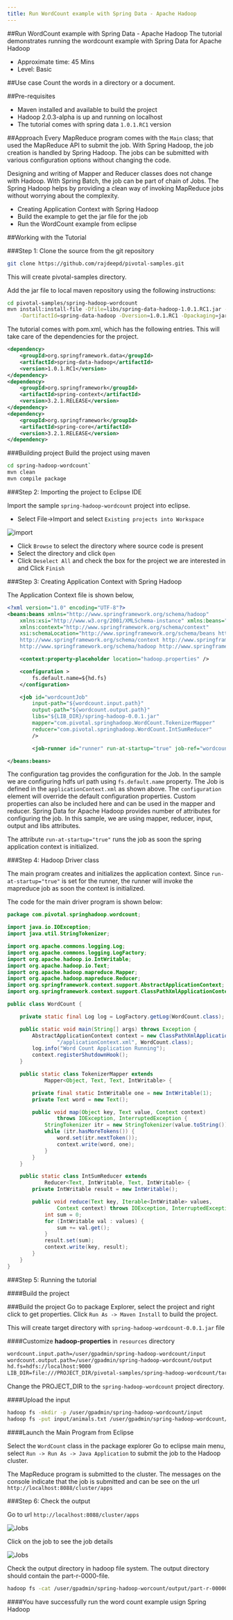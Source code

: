 ```yaml
---
title: Run WordCount example with Spring Data - Apache Hadoop
---
```


##Run WordCount example with Spring Data - Apache Hadoop
The tutorial demonstrates running the wordcount example with Spring Data for Apache Hadoop

* Approximate time: 45 Mins
* Level: Basic

##Use case
Count the words in a directory or a document.

##Pre-requisites
* Maven installed and available to build the project
* Hadoop 2.0.3-alpha is up and running on localhost
* The tutorial comes with spring data `1.0.1.RC1` version

##Approach
Every MapReduce program comes with the `Main` class; that used the MapReduce API to submit the job.
With Spring Hadoop, the job creation is handled by Spring Hadoop. The jobs can be submitted with various configuration options without changing the code. 

Designing and writing of Mapper and Reducer classes does not change with Hadoop. With Spring Batch, the job can be part of chain of Jobs. The Spring Hadoop helps by providing a clean way of invoking MapReduce jobs without worrying about the complexity.

* Creating Application Context with Spring Hadoop
* Build the example to get the jar file for the job
* Run the WordCount example from eclipse

##Working with the Tutorial

###Step 1: Clone the source from the git repository

```bash
git clone https://github.com/rajdeepd/pivotal-samples.git
```
This will create pivotal-samples directory.

Add the jar file to local maven repository using the following instructions:

```bash
cd pivotal-samples/spring-hadoop-wordcount
mvn install:install-file -Dfile=libs/spring-data-hadoop-1.0.1.RC1.jar -DgroupId=org.springframework.data \
    -DartifactId=spring-data-hadoop -Dversion=1.0.1.RC1 -Dpackaging=jar
```

The tutorial comes with pom.xml, which has the following entries. This will take care of the dependencies for the project.

```xml
<dependency>
    <groupId>org.springframework.data</groupId>
    <artifactId>spring-data-hadoop</artifactId>
    <version>1.0.1.RC1</version>
</dependency>
<dependency>
    <groupId>org.springframework</groupId>
    <artifactId>spring-context</artifactId>
    <version>3.2.1.RELEASE</version>
</dependency>
<dependency>
    <groupId>org.springframework</groupId>
    <artifactId>spring-core</artifactId>
    <version>3.2.1.RELEASE</version>
</dependency>
```

###Building project
Build the project using maven

```bash
cd spring-hadoop-wordcount`
mvn clean
mvn compile package
```

###Step 2: Importing the project to Eclipse IDE

Import the sample `spring-hadoop-wordcount` project into eclipse.

* Select File->Import and select `Existing projects into Workspace`

![import](/images/gs/setup/import-maven.png)

* Click `Browse` to select the directory where source code is present
* Select the directory and click `Open`
* Click `Deselect All` and check the box for the project we are interested in and Click `Finish`

###Step 3: Creating Application Context with Spring Hadoop

The Application Context file is shown below,

```xml
<?xml version="1.0" encoding="UTF-8"?>
<beans:beans xmlns="http://www.springframework.org/schema/hadoop"
    xmlns:xsi="http://www.w3.org/2001/XMLSchema-instance" xmlns:beans="http://www.springframework.org/schema/beans"
    xmlns:context="http://www.springframework.org/schema/context"
    xsi:schemaLocation="http://www.springframework.org/schema/beans http://www.springframework.org/schema/beans/spring-beans.xsd
    http://www.springframework.org/schema/context http://www.springframework.org/schema/context/spring-context.xsd
    http://www.springframework.org/schema/hadoop http://www.springframework.org/schema/hadoop/spring-hadoop.xsd">

    <context:property-placeholder location="hadoop.properties" />

    <configuration >
        fs.default.name=${hd.fs}
    </configuration>

    <job id="wordcountJob" 
        input-path="${wordcount.input.path}"
        output-path="${wordcount.output.path}"
        libs="${LIB_DIR}/spring-hadoop-0.0.1.jar"
        mapper="com.pivotal.springhadoop.WordCount.TokenizerMapper"
        reducer="com.pivotal.springhadoop.WordCount.IntSumReducer" 
        />

        <job-runner id="runner" run-at-startup="true" job-ref="wordcountJob" />

</beans:beans>
```

The configuration tag provides the configuration for the Job. In the sample we are configuring hdfs url path using `fs.default.name` property.
The Job is defined in the `applicationContext.xml` as shown above. 
The `configuration` element will override the default configuration properties. Custom properties can also be included here and can be used in the mapper and reducer.
Spring Data for Apache Hadoop provides number of attributes for configuring the job. In this sample, we are using mapper, reducer, input, output and libs attributes. 

The attribute `run-at-startup="true"` runs the job as soon the spring application context is initialized.

###Step 4: Hadoop Driver class

The main program creates and initializes the application context. Since `run-at-startup="true"` is set for the runner, the runner will  invoke the mapreduce job as soon the context is initialized.

The code for the main driver program is shown below:

```java
package com.pivotal.springhadoop.wordcount;

import java.io.IOException;
import java.util.StringTokenizer;

import org.apache.commons.logging.Log;
import org.apache.commons.logging.LogFactory;
import org.apache.hadoop.io.IntWritable;
import org.apache.hadoop.io.Text;
import org.apache.hadoop.mapreduce.Mapper;
import org.apache.hadoop.mapreduce.Reducer;
import org.springframework.context.support.AbstractApplicationContext;
import org.springframework.context.support.ClassPathXmlApplicationContext;

public class WordCount {

    private static final Log log = LogFactory.getLog(WordCount.class);

    public static void main(String[] args) throws Exception {
        AbstractApplicationContext context = new ClassPathXmlApplicationContext(
                "/applicationContext.xml", WordCount.class);
        log.info("Word Count Application Running");
        context.registerShutdownHook();
    }

    public static class TokenizerMapper extends
            Mapper<Object, Text, Text, IntWritable> {

        private final static IntWritable one = new IntWritable(1);
        private Text word = new Text();

        public void map(Object key, Text value, Context context)
                throws IOException, InterruptedException {
            StringTokenizer itr = new StringTokenizer(value.toString());
            while (itr.hasMoreTokens()) {
                word.set(itr.nextToken());
                context.write(word, one);
            }
        }
    }

    public static class IntSumReducer extends
            Reducer<Text, IntWritable, Text, IntWritable> {
        private IntWritable result = new IntWritable();

        public void reduce(Text key, Iterable<IntWritable> values,
                Context context) throws IOException, InterruptedException {
            int sum = 0;
            for (IntWritable val : values) {
                sum += val.get();
            }
            result.set(sum);
            context.write(key, result);
        }
    }
}
```

###Step 5: Running the tutorial

####Build the project

###Build the project
Go to package Explorer, select the project and right click to get properties.
Click `Run As -> Maven Install` to build the project.

This will create target directory with `spring-hadoop-wordcount-0.0.1.jar` file

####Customize **hadoop-properties** in `resources` directory

```xml
wordcount.input.path=/user/gpadmin/spring-hadoop-wordcount/input
wordcount.output.path=/user/gpadmin/spring-hadoop-wordcount/output
hd.fs=hdfs://localhost:9000
LIB_DIR=file:///PROJECT_DIR/pivotal-samples/spring-hadoop-wordcount/target
```
Change the PROJECT_DIR to the `spring-hadoop-wordcount` project directory.

####Upload the input

```bash
hadoop fs -mkdir -p /user/gpadmin/spring-hadoop-wordcount/input
hadoop fs -put input/animals.txt /user/gpadmin/spring-hadoop-wordcount/input
```

####Launch the Main Program from Eclipse

Select the `WordCount` class in the package explorer
Go to eclipse main menu, select `Run -> Run As -> Java Application` to submit the job to the Hadoop cluster.

The MapReduce program is submitted to the cluster. The messages on the console indicate that the job is submitted and can be see on the url `http://localhost:8088/cluster/apps`

###Step 6: Check the output

Go to url `http://localhost:8088/cluster/apps`

![Jobs](/images/gs/spring-hadoop/job.png)

Click on the job to see the job details

![Jobs](/images/gs/spring-hadoop/job-details.png)

Check the output directory in hadoop file system. The output directory should contain the part-r-0000-file.

```bash
hadoop fs -cat /user/gpadmin/spring-hadoop-worcount/output/part-r-00000
```

####You have successfully run the word count example usign Spring Hadoop

